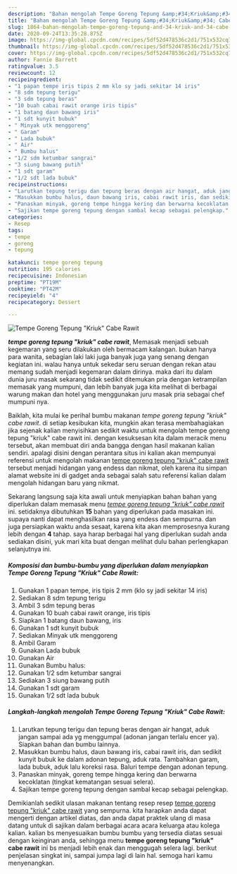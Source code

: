 ```yaml
---
description: "Bahan mengolah Tempe Goreng Tepung &amp;#34;Kriuk&amp;#34; Cabe Rawit, Sempurna"
title: "Bahan mengolah Tempe Goreng Tepung &amp;#34;Kriuk&amp;#34; Cabe Rawit, Sempurna"
slug: 1864-bahan-mengolah-tempe-goreng-tepung-and-34-kriuk-and-34-cabe-rawit-sempurna
date: 2020-09-24T13:35:28.875Z
image: https://img-global.cpcdn.com/recipes/5df52d478536c2d1/751x532cq70/tempe-goreng-tepung-kriuk-cabe-rawit-foto-resep-utama.jpg
thumbnail: https://img-global.cpcdn.com/recipes/5df52d478536c2d1/751x532cq70/tempe-goreng-tepung-kriuk-cabe-rawit-foto-resep-utama.jpg
cover: https://img-global.cpcdn.com/recipes/5df52d478536c2d1/751x532cq70/tempe-goreng-tepung-kriuk-cabe-rawit-foto-resep-utama.jpg
author: Fannie Barrett
ratingvalue: 3.5
reviewcount: 12
recipeingredient:
- "1 papan tempe iris tipis 2 mm klo sy jadi sekitar 14 iris"
- "8 sdm tepung terigu"
- "3 sdm tepung beras"
- "10 buah cabai rawit orange iris tipis"
- "1 batang daun bawang iris"
- "1 sdt kunyit bubuk"
- " Minyak utk menggoreng"
- " Garam"
- " Lada bubuk"
- " Air"
- " Bumbu halus"
- "1/2 sdm ketumbar sangrai"
- "3 siung bawang putih"
- "1 sdt garam"
- "1/2 sdt lada bubuk"
recipeinstructions:
- "Larutkan tepung terigu dan tepung beras dengan air hangat, aduk jangan sampai ada yg menggumpal (adonan jangan terlalu encer ya). Siapkan bahan dan bumbu lainnya."
- "Masukkan bumbu halus, daun bawang iris, cabai rawit iris, dan sedikit kunyit bubuk ke dalam adonan tepung, aduk rata. Tambahkan garam, lada bubuk, aduk lalu koreksi rasa. Baluri tempe dengan adonan tepung."
- "Panaskan minyak, goreng tempe hingga kering dan berwarna kecoklatan (tingkat kematangan sesuai selera)."
- "Sajikan tempe goreng tepung dengan sambal kecap sebagai pelengkap."
categories:
- Resep
tags:
- tempe
- goreng
- tepung

katakunci: tempe goreng tepung 
nutrition: 195 calories
recipecuisine: Indonesian
preptime: "PT19M"
cooktime: "PT42M"
recipeyield: "4"
recipecategory: Dessert

---
```



![Tempe Goreng Tepung &#34;Kriuk&#34; Cabe Rawit](https://img-global.cpcdn.com/recipes/5df52d478536c2d1/751x532cq70/tempe-goreng-tepung-kriuk-cabe-rawit-foto-resep-utama.jpg)

<b><i>tempe goreng tepung &#34;kriuk&#34; cabe rawit</i></b>, Memasak menjadi sebuah kegemaran yang seru dilakukan oleh bermacam kalangan. bukan hanya para wanita, sebagian laki laki juga banyak juga yang senang dengan kegiatan ini. walau hanya untuk sekedar seru seruan dengan rekan atau memang sudah menjadi kegemaran dalam dirinya. maka dari itu dalam dunia juru masak sekarang tidak sedikit ditemukan pria dengan ketrampilan memasak yang mumpuni, dan lebih banyak juga kita melihat di berbagai warung makan dan hotel yang menggunakan juru masak pria sebagai chef mumpuni nya.

Baiklah, kita mulai ke perihal bumbu makanan <i>tempe goreng tepung &#34;kriuk&#34; cabe rawit</i>. di setiap kesibukan kita, mungkin akan terasa membahagiakan jika sejenak kalian menyisihkan sedikit waktu untuk mengolah tempe goreng tepung &#34;kriuk&#34; cabe rawit ini. dengan kesuksesan kita dalam meracik menu tersebut, akan membuat diri anda bangga dengan hasil makanan kalian sendiri. apalagi disini dengan perantara situs ini kalian akan mempunyai referensi untuk mengolah makanan <u>tempe goreng tepung &#34;kriuk&#34; cabe rawit</u> tersebut menjadi hidangan yang endess dan nikmat, oleh karena itu simpan alamat website ini di gadget anda sebagai salah satu referensi kalian dalam mengolah hidangan baru yang nikmat.




Sekarang langsung saja kita awali untuk menyiapkan bahan bahan yang diperlukan dalam memasak menu <u><i>tempe goreng tepung &#34;kriuk&#34; cabe rawit</i></u> ini. setidaknya dibutuhkan <b>15</b> bahan yang diperlukan pada masakan ini. supaya nanti dapat menghasilkan rasa yang endess dan sempurna. dan juga persiapkan waktu anda sesaat, karena kita akan memprosesnya kurang lebih dengan <b>4</b> tahap. saya harap berbagai hal yang diperlukan sudah anda sediakan disini, yuk mari kita buat dengan melihat dulu bahan perlengkapan selanjutnya ini.

<!--inarticleads1-->

##### Komposisi dan bumbu-bumbu yang diperlukan dalam menyiapkan Tempe Goreng Tepung &#34;Kriuk&#34; Cabe Rawit:

1. Gunakan 1 papan tempe, iris tipis 2 mm (klo sy jadi sekitar 14 iris)
1. Sediakan 8 sdm tepung terigu
1. Ambil 3 sdm tepung beras
1. Gunakan 10 buah cabai rawit orange, iris tipis
1. Siapkan 1 batang daun bawang, iris
1. Gunakan 1 sdt kunyit bubuk
1. Sediakan  Minyak utk menggoreng
1. Ambil  Garam
1. Gunakan  Lada bubuk
1. Gunakan  Air
1. Gunakan  Bumbu halus:
1. Gunakan 1/2 sdm ketumbar sangrai
1. Sediakan 3 siung bawang putih
1. Gunakan 1 sdt garam
1. Gunakan 1/2 sdt lada bubuk




<!--inarticleads2-->

##### Langkah-langkah mengolah Tempe Goreng Tepung &#34;Kriuk&#34; Cabe Rawit:

1. Larutkan tepung terigu dan tepung beras dengan air hangat, aduk jangan sampai ada yg menggumpal (adonan jangan terlalu encer ya). Siapkan bahan dan bumbu lainnya.
1. Masukkan bumbu halus, daun bawang iris, cabai rawit iris, dan sedikit kunyit bubuk ke dalam adonan tepung, aduk rata. Tambahkan garam, lada bubuk, aduk lalu koreksi rasa. Baluri tempe dengan adonan tepung.
1. Panaskan minyak, goreng tempe hingga kering dan berwarna kecoklatan (tingkat kematangan sesuai selera).
1. Sajikan tempe goreng tepung dengan sambal kecap sebagai pelengkap.




Demikianlah sedikit ulasan makanan tentang resep resep <u>tempe goreng tepung &#34;kriuk&#34; cabe rawit</u> yang sempurna. kita harapkan anda dapat mengerti dengan artikel diatas, dan anda dapat praktek ulang di masa datang untuk di sajikan dalam berbagai acara acara keluarga atau kolega kalian. kalian bs menyesuaikan bumbu bumbu yang tersedia diatas sesuai dengan keinginan anda, sehingga menu <b>tempe goreng tepung &#34;kriuk&#34; cabe rawit</b> ini bs menjadi lebih enak dan menggugah selera lagi. berikut penjelasan singkat ini, sampai jumpa lagi di lain hal. semoga hari kamu menyenangkan.
